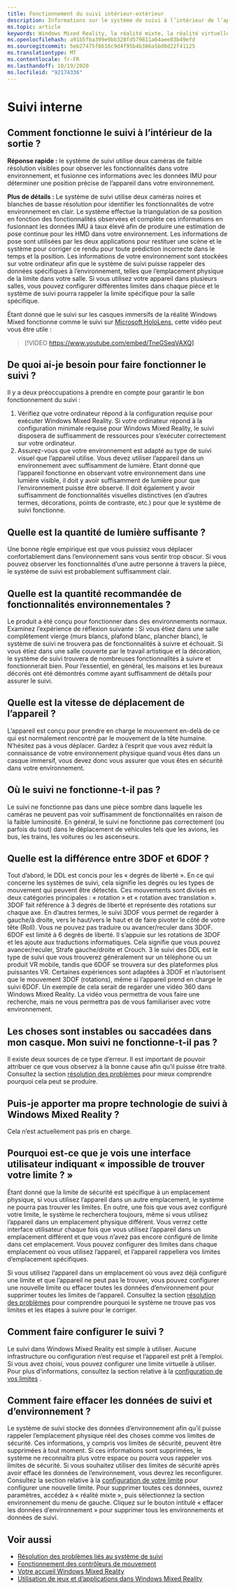 ```yaml
---
title: Fonctionnement du suivi intérieur-extérieur
description: Informations sur le système de suivi à l’intérieur de l’appareil photo, utilisé dans les casques de Windows Mixed Reality.
ms.topic: article
keywords: Windows Mixed Reality, la réalité mixte, la réalité virtuelle, VR, MR, Inside-Out, Inside Out, Tracking, Camera
ms.openlocfilehash: a91b5fba399e9bb328fd579811a64aee03b49efd
ms.sourcegitcommit: 5eb27475f8616c9d4f95b4b386a5bd0d22f41125
ms.translationtype: MT
ms.contentlocale: fr-FR
ms.lasthandoff: 10/19/2020
ms.locfileid: "92174336"
---
```

# <a name="inside-out-tracking"></a>Suivi interne

## <a name="how-does-inside-out-tracking-work"></a>Comment fonctionne le suivi à l’intérieur de la sortie ?

**Réponse rapide :** le système de suivi utilise deux caméras de faible résolution visibles pour observer les fonctionnalités dans votre environnement, et fusionne ces informations avec les données IMU pour déterminer une position précise de l’appareil dans votre environnement.

**Plus de détails :** Le système de suivi utilise deux caméras noires et blanches de basse résolution pour identifier les fonctionnalités de votre environnement en clair. Le système effectue la triangulation de sa position en fonction des fonctionnalités observées et complète ces informations en fusionnant les données IMU à taux élevé afin de produire une estimation de pose continue pour les HMD dans votre environnement. Les informations de pose sont utilisées par les deux applications pour restituer une scène et le système pour corriger ce rendu pour toute prédiction incorrecte dans le temps et la position. Les informations de votre environnement sont stockées sur votre ordinateur afin que le système de suivi puisse rappeler des données spécifiques à l’environnement, telles que l’emplacement physique de la limite dans votre salle. Si vous utilisez votre appareil dans plusieurs salles, vous pouvez configurer différentes limites dans chaque pièce et le système de suivi pourra rappeler la limite spécifique pour la salle spécifique.

Étant donné que le suivi sur les casques immersifs de la réalité Windows Mixed fonctionne comme le suivi sur [Microsoft HoloLens](https://www.microsoft.com/en-us/hololens), cette vidéo peut vous être utile :

>[!VIDEO https://www.youtube.com/embed/TneGSeqVAXQ]

## <a name="what-do-i-need-to-make-tracking-work-well"></a>De quoi ai-je besoin pour faire fonctionner le suivi ?

Il y a deux préoccupations à prendre en compte pour garantir le bon fonctionnement du suivi :
1. Vérifiez que votre ordinateur répond à la configuration requise pour exécuter Windows Mixed Reality. Si votre ordinateur répond à la configuration minimale requise pour Windows Mixed Reality, le suivi disposera de suffisamment de ressources pour s’exécuter correctement sur votre ordinateur.
2. Assurez-vous que votre environnement est adapté au type de suivi visuel que l’appareil utilise. Vous devez utiliser l’appareil dans un environnement avec suffisamment de lumière. Étant donné que l’appareil fonctionne en observant votre environnement dans une lumière visible, il doit y avoir suffisamment de lumière pour que l’environnement puisse être observé. Il doit également y avoir suffisamment de fonctionnalités visuelles distinctives (en d’autres termes, décorations, points de contraste, etc.) pour que le système de suivi fonctionne.

## <a name="how-much-light-is-enough-light"></a>Quelle est la quantité de lumière suffisante ?

Une bonne règle empirique est que vous puissiez vous déplacer confortablement dans l’environnement sans vous sentir trop obscur. Si vous pouvez observer les fonctionnalités d’une autre personne à travers la pièce, le système de suivi est probablement suffisamment clair.

## <a name="what-is-the-recommended-amount-of-environmental-features"></a>Quelle est la quantité recommandée de fonctionnalités environnementales ?

Le produit a été conçu pour fonctionner dans des environnements normaux. Examinez l’expérience de réflexion suivante : Si vous étiez dans une salle complètement vierge (murs blancs, plafond blanc, plancher blanc), le système de suivi ne trouvera pas de fonctionnalités à suivre et échouait. Si vous étiez dans une salle couverte par le travail artistique et la décoration, le système de suivi trouvera de nombreuses fonctionnalités à suivre et fonctionnerait bien. Pour l’essentiel, en général, les maisons et les bureaux décorés ont été démontrés comme ayant suffisamment de détails pour assurer le suivi.

## <a name="how-fast-can-i-move-with-the-device"></a>Quelle est la vitesse de déplacement de l’appareil ?

L’appareil est conçu pour prendre en charge le mouvement en-delà de ce qui est normalement rencontré par le mouvement de la tête humaine. N’hésitez pas à vous déplacer. Gardez à l’esprit que vous avez réduit la connaissance de votre environnement physique quand vous êtes dans un casque immersif, vous devez donc vous assurer que vous êtes en sécurité dans votre environnement.

## <a name="where-will-tracking-not-work"></a>Où le suivi ne fonctionne-t-il pas ?

Le suivi ne fonctionne pas dans une pièce sombre dans laquelle les caméras ne peuvent pas voir suffisamment de fonctionnalités en raison de la faible luminosité. En général, le suivi ne fonctionne pas correctement (ou parfois du tout) dans le déplacement de véhicules tels que les avions, les bus, les trains, les voitures ou les ascenseurs.

## <a name="what-is-the-difference-between-3dof-and-6dof"></a>Quelle est la différence entre 3DOF et 6DOF ?

Tout d’abord, le DDL est concis pour les « degrés de liberté ». En ce qui concerne les systèmes de suivi, cela signifie les degrés ou les types de mouvement qui peuvent être détectés. Ces mouvements sont divisés en deux catégories principales : « rotation » et « rotation avec translation ». 3DOF fait référence à 3 degrés de liberté et représente des rotations sur chaque axe. En d’autres termes, le suivi 3DOF vous permet de regarder à gauche/à droite, vers le haut/vers le haut et de faire pivoter le côté de votre tête (Roll). Vous ne pouvez pas traduire ou avancer/reculer dans 3DOF. 6DOF est limité à 6 degrés de liberté. Il s’appuie sur les rotations de 3DOF et les ajoute aux traductions informatiques. Cela signifie que vous pouvez avancer/reculer, Strafe gauche/droite et Crouch. 3 le suivi des DDL est le type de suivi que vous trouverez généralement sur un téléphone ou un produit VR mobile, tandis que 6DOF se trouvera sur des plateformes plus puissantes VR. Certaines expériences sont adaptées à 3DOF et n’autorisent que le mouvement 3DOF (rotations), même si l’appareil prend en charge le suivi 6DOF. Un exemple de cela serait de regarder une vidéo 360 dans Windows Mixed Reality. La vidéo vous permettra de vous faire une recherche, mais ne vous permettra pas de vous familiariser avec votre environnement.

## <a name="things-are-jittering-or-stuttering-in-my-headset-is-my-tracking-not-working"></a>Les choses sont instables ou saccadées dans mon casque. Mon suivi ne fonctionne-t-il pas ?

Il existe deux sources de ce type d’erreur. Il est important de pouvoir attribuer ce que vous observez à la bonne cause afin qu’il puisse être traité. Consultez la section [résolution des problèmes](tracking.md) pour mieux comprendre pourquoi cela peut se produire.

## <a name="can-i-bring-my-own-tracking-technology-to-windows-mixed-reality"></a>Puis-je apporter ma propre technologie de suivi à Windows Mixed Reality ?

Cela n’est actuellement pas pris en charge.

## <a name="why-do-i-see-ui-that-says-cant-find-your-boundary"></a>Pourquoi est-ce que je vois une interface utilisateur indiquant « impossible de trouver votre limite ? »

Étant donné que la limite de sécurité est spécifique à un emplacement physique, si vous utilisez l’appareil dans un autre emplacement, le système ne pourra pas trouver les limites. En outre, une fois que vous avez configuré votre limite, le système le recherchera toujours, même si vous utilisez l’appareil dans un emplacement physique différent. Vous verrez cette interface utilisateur chaque fois que vous utilisez l’appareil dans un emplacement différent et que vous n’avez pas encore configuré de limite dans cet emplacement. Vous pouvez configurer des limites dans chaque emplacement où vous utilisez l’appareil, et l’appareil rappellera vos limites d’emplacement spécifiques.

Si vous utilisez l’appareil dans un emplacement où vous avez déjà configuré une limite et que l’appareil ne peut pas le trouver, vous pouvez configurer une nouvelle limite ou effacer toutes les données d’environnement pour supprimer toutes les limites de l’appareil. Consultez la section [résolution des problèmes](tracking.md) pour comprendre pourquoi le système ne trouve pas vos limites et les étapes à suivre pour le corriger.

## <a name="how-do-i-set-up-tracking"></a>Comment faire configurer le suivi ?

Le suivi dans Windows Mixed Reality est simple à utiliser. Aucune infrastructure ou configuration n’est requise et l’appareil est prêt à l’emploi. Si vous avez choisi, vous pouvez configurer une limite virtuelle à utiliser. Pour plus d’informations, consultez la section relative à la [configuration de vos limites](set-up-windows-mixed-reality.md#set-up-your-room-boundary) .

## <a name="how-do-i-clear-tracking-and-environment-data"></a>Comment faire effacer les données de suivi et d’environnement ?

Le système de suivi stocke des données d’environnement afin qu’il puisse rappeler l’emplacement physique réel des choses comme vos limites de sécurité. Ces informations, y compris vos limites de sécurité, peuvent être supprimées à tout moment. Si ces informations sont supprimées, le système ne reconnaîtra plus votre espace ou pourra vous rappeler vos limites de sécurité. Si vous souhaitez utiliser des limites de sécurité après avoir effacé les données de l’environnement, vous devrez les reconfigurer. Consultez la section relative à la [configuration de votre limite](set-up-windows-mixed-reality.md#set-up-your-room-boundary) pour configurer une nouvelle limite. Pour supprimer toutes ces données, ouvrez paramètres, accédez à « réalité mixte », puis sélectionnez la section environnement du menu de gauche. Cliquez sur le bouton intitulé « effacer les données d’environnement » pour supprimer tous les environnements et données de suivi.

## <a name="see-also"></a>Voir aussi
* [Résolution des problèmes liés au système de suivi](tracking.md)
* [Fonctionnement des contrôleurs de mouvement](controller-in-wmr.md)
* [Votre accueil Windows Mixed Reality](your-mixed-reality-home.md)
* [Utilisation de jeux et d’applications dans Windows Mixed Reality](using-games-and-apps-in-windows-mixed-reality.md)
